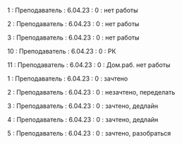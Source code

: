 1 : Преподаватель : 6.04.23 : 0 : нет работы

2 : Преподаватель : 6.04.23 : 0 : нет работы

3 : Преподаватель : 6.04.23 : 0 : нет работы

10 : Преподаватель : 6.04.23 : 0 : РК

11 : Преподаватель : 6.04.23 : 0 : Дом.раб. нет работы

1 : Преподаватель : 6.04.23 : 0 : зачтено

2 : Преподаватель : 6.04.23 : 0 : незачтено, переделать

3 : Преподаватель : 6.04.23 : 0 : зачтено, дедлайн

4 : Преподаватель : 6.04.23 : 0 : зачтено, дедлайн

5 : Преподаватель : 6.04.23 : 0 : зачтено, разобраться




